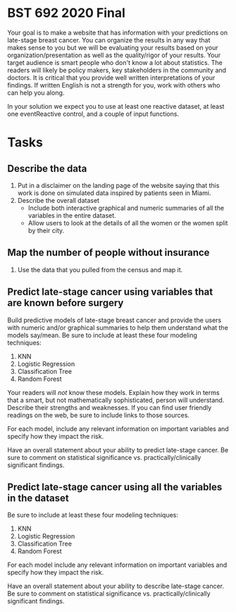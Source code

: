 # BST 692 2020 Final

Your goal is to make a website that has information with your predictions on late-stage breast cancer.  You can organize the results in any way that makes sense to you but we will be evaluating your results based on your organization/presentation as well as the quality/rigor of your results.  Your target audience is smart people who don't know a lot about statistics.  The readers will likely be policy makers, key stakeholders in the community and doctors.  It is critical that you provide well written interpretations of your findings.  If written English is not a strength for you, work with others who can help you along.

In your solution we expect you to use at least one reactive dataset, at least one eventReactive control, and a couple of input functions.

# Tasks
## Describe the data

1. Put in a disclaimer on the landing page of the website saying that this work is done on simulated data inspired by patients seen in Miami. 
1. Describe the overall dataset
    + Include both interactive graphical and numeric summaries of all the variables in the entire dataset.
    + Allow users to look at the details of all the women or the women split by their city.
    
## Map the number of people without insurance 

1. Use the data that you pulled from the census and map it.

## Predict late-stage cancer using variables that are known before surgery
Build predictive models of late-stage breast cancer and provide the users with numeric and/or graphical summaries to help them understand what the models say/mean. Be sure to include at least these four modeling techniques:

1. KNN
1. Logistic Regression
1. Classification Tree
1. Random Forest

Your readers will *not* know these models.  Explain how they work in terms that a smart, but not mathematically sophisticated, person will understand. Describe their strengths and weaknesses. If you can find user friendly readings on the web, be sure to include links to those sources.

For each model, include any relevant information on important variables and specify how they impact the risk.

Have an overall statement about your ability to predict late-stage cancer.  Be sure to comment on statistical significance vs. practically/clinically significant findings.

## Predict late-stage cancer using all the variables in the dataset
Be sure to include at least these four modeling techniques:

1. KNN
1. Logistic Regression
1. Classification Tree
1. Random Forest

For each model include any relevant information on important variables and specify how they impact the risk.

Have an overall statement about your ability to describe late-stage cancer.  Be sure to comment on statistical significance vs. practically/clinically significant findings.
